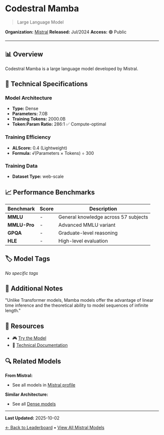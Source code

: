 # Codestral Mamba

> Large Language Model

**Organization:** [Mistral](../../labs/mistral.md)
**Released:** Jul/2024
**Access:** 🟢 Public

---

## 📊 Overview

Codestral Mamba is a large language model developed by Mistral.

## 🔧 Technical Specifications

### Model Architecture
- **Type:** Dense
- **Parameters:** 7.0B
- **Training Tokens:** 2000.0B
- **Token:Param Ratio:** 286:1 ✅ Compute-optimal

### Training Efficiency
- **ALScore:** 0.4 (Lightweight)
- **Formula:** √(Parameters × Tokens) ÷ 300

### Training Data
- **Dataset Type:** web-scale

## 📈 Performance Benchmarks

| Benchmark | Score | Description |
|-----------|-------|-------------|
| **MMLU** | - | General knowledge across 57 subjects |
| **MMLU-Pro** | - | Advanced MMLU variant |
| **GPQA** | - | Graduate-level reasoning |
| **HLE** | - | High-level evaluation |

## 🏷️ Model Tags

_No specific tags_

## 📝 Additional Notes

"Unlike Transformer models, Mamba models offer the advantage of linear time inference and the theoretical ability to model sequences of infinite length."

## 🔗 Resources

- 🎮 [Try the Model](https://huggingface.co/mistralai/mamba-codestral-7B-v0.1)
- 📄 [Technical Documentation](https://mistral.ai/news/codestral-mamba/)

## 🔍 Related Models

**From Mistral:**
- See all models in [Mistral profile](../../labs/mistral.md)

**Similar Architecture:**
- See all [Dense models](../../architectures/dense.md)

---

**Last Updated:** 2025-10-02

[← Back to Leaderboard](../../README.md) • [View All Mistral Models](../../labs/mistral.md)
